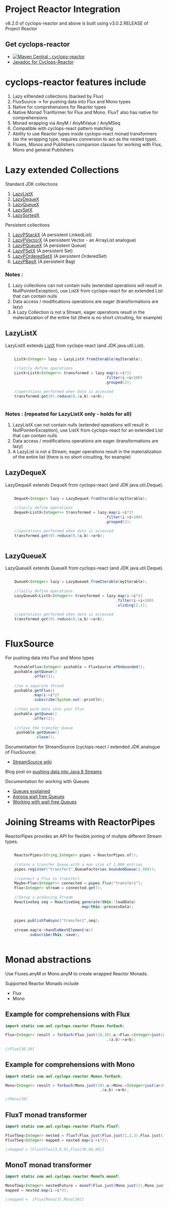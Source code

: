 # Project Reactor Integration

v8.2.0 of cyclops-reactor and above is built using v3.0.2.RELEASE of Project Reactor

## Get cyclops-reactor


* [![Maven Central : cyclops-reactor](https://maven-badges.herokuapp.com/maven-central/com.aol.cyclops/cyclops-reactor/badge.svg)](https://maven-badges.herokuapp.com/maven-central/com.aol.cyclops/cyclops-reactor)
* [Javadoc for Cyclops-Reactor](http://www.javadoc.io/doc/com.aol.cyclops/cyclops-reactor)


# cyclops-reactor features include

1. Lazy eXtended collections (backed by Flux)
2. FluxSource -> for pushing data into Flux and Mono types
3. Native for comprehensions for Reactor types
4. Native Monad Tranformer for Flux and Mono. FluxT also has native for comprehensions
5. Monad wrapping via AnyM / AnyMValue / AnyMSeq
6. Compatible with cyclops-react pattern matching
7. Ability to use Reactor types inside cyclops-react monad transformers (as the wrapping type, requires conversion to act as the nested type).
8. Fluxes, Monos and Publishers companion classes for working with Flux, Mono and general Publishers

# Lazy extended Collections

Standard JDK collections

1. [LazyListX](http://static.javadoc.io/com.aol.cyclops/cyclops-reactor/8.2.1/com/aol/cyclops/reactor/collections/extensions/standard/LazyListX.html)
2. [LazyDequeX](http://static.javadoc.io/com.aol.cyclops/cyclops-reactor/8.2.1/com/aol/cyclops/reactor/collections/extensions/standard/LazyDequeX.html)
3. [LazyQueueX](http://static.javadoc.io/com.aol.cyclops/cyclops-reactor/8.2.1/com/aol/cyclops/reactor/collections/extensions/standard/LazyQueueX.html)
4. [LazySetX](http://static.javadoc.io/com.aol.cyclops/cyclops-reactor/8.2.1/com/aol/cyclops/reactor/collections/extensions/standard/LazySetX.html)
5. [LazySortedX](http://static.javadoc.io/com.aol.cyclops/cyclops-reactor/8.2.1/com/aol/cyclops/reactor/collections/extensions/standard/LazySortedX.html)

Persistent collections

1. [LazyPStackX](http://static.javadoc.io/com.aol.cyclops/cyclops-reactor/8.2.1/com/aol/cyclops/reactor/collections/extensions/persistent/LazyPStackX.html)          (A persistent LinkedList)
2. [LazyPVectorX](http://static.javadoc.io/com.aol.cyclops/cyclops-reactor/8.2.1/com/aol/cyclops/reactor/collections/extensions/persistent/LazyPVectorX.html)         (A persistent Vector - an ArrayList analogue)
3. [LazyPQueueX](http://static.javadoc.io/com.aol.cyclops/cyclops-reactor/8.2.1/com/aol/cyclops/reactor/collections/extensions/persistent/LazyPQueueX.html)          (A persistent Queue)
4. [LazyPSetX](http://static.javadoc.io/com.aol.cyclops/cyclops-reactor/8.2.1/com/aol/cyclops/reactor/collections/extensions/persistent/LazyPSetX.html)            (A persistent Set)
5. [LazyPOrderedSetX](http://static.javadoc.io/com.aol.cyclops/cyclops-reactor/8.2.1/com/aol/cyclops/reactor/collections/extensions/persistent/LazyPOrderedSetX.html)     (A persistent OrderedSet)
6. [LazyPBagX](http://static.javadoc.io/com.aol.cyclops/cyclops-reactor/8.2.1/com/aol/cyclops/reactor/collections/extensions/persistent/LazyPBagX.html)            (A persistent Bag)


### Notes : 

1. Lazy collections can not contain nulls (extended operations will result in NullPointerException), use ListX from cyclops-react for an extended List that can contain nulls
2. Data access / modifications operations are eager (transformations are lazy)
3. A Lazy Collection is not a Stream, eager operations result in the materialization of the entire list (there is no short circuiting, for example)

## LazyListX

LazyListX extends [ListX](http://static.javadoc.io/com.aol.simplereact/cyclops-react/1.0.1/com/aol/cyclops/data/collections/extensions/standard/ListX.html) from cyclops-react (and JDK java.util.List). 

```java

	ListX<Integer> lazy = LazyListX.fromIterable(myIterable);
	
	//lazily define operations
	ListX<ListX<Integer>> transformed = lazy.map(i->i*2)
											.filter(i->i<100)
		 									.grouped(2);

	//operations performed when data is accessed
	transformed.get(0).reduce(0,(a,b)->a+b);
	
```	

### Notes :  (repeated for LazyListX only - holds for all)

1. LazyListX can not contain nulls (extended operations will result in NullPointerException), use ListX from cyclops-react for an extended List that can contain nulls
2. Data access / modifications operations are eager (transformations are lazy)
3. A LazyList is not a Stream, eager operations result in the materialization of the entire list (there is no short circuiting, for example)

## LazyDequeX

LazyDequeX extends DequeX from cyclops-react (and JDK java.util.Deque). 

```java

	DequeX<Integer> lazy = LazyDequeX.fromIterable(myIterable);
	
	//lazily define operations
	DequeX<ListX<Integer>> transformed = lazy.map(i->i*2)
											.filter(i->i<100)
		 									.grouped(2);

	//operations performed when data is accessed
	transformed.get(0).reduce(0,(a,b)->a+b);
	
```	

## LazyQueueX

LazyQueueX extends QueueX from cyclops-react (and JDK java.util.Deque). 

```java

	QueueX<Integer> lazy = LazyQueueX.fromIterable(myIterable);
	
	//lazily define operations
	LazyQueueX<ListX<Integer>> transformed = lazy.map(i->i*2)
											 	 .filter(i->i<100)
		 									 	 .sliding(2,1);

	//operations performed when data is accessed
	transformed.get(0).reduce(0,(a,b)->a+b);
	
```	

# FluxSource

For pushing data into Flux and Mono types

```java
	PushableFlux<Integer> pushable = FluxSource.ofUnbounded();
	pushable.getQueue()
	        .offer(1);
	        
	//on a separate thread
	pushable.getFlux()
	        .map(i->i*2)
		    .subscribe(System.out::println);
		    
	//then push data into your Flux
	pushable.getQueue()
	        .offer(2);
	        
	//close the transfer Queue
	 pushable.getQueue()
	         .close();
```

Documentation for StreamSource (cyclops-react / extended JDK  analogue of FluxSource)

* [StreamSource wiki](https://github.com/aol/cyclops-react/wiki/StreamSource)

Blog post on [pushing data into Java 8 Streams](http://jroller.com/ie/entry/pushing_data_into_java_8)

Documentation for working with Queues

* [Queues explained](https://github.com/aol/cyclops-react/wiki/Queues-explained)
* [Agrona wait free Queues](https://github.com/aol/cyclops-react/wiki/Agrona-Wait-Free-Queues)
* [Working with wait free Queues](https://github.com/aol/cyclops-react/wiki/Wait-Strategies-for-working-with-Wait-Free-Queues)

# Joining Streams with ReactorPipes

ReactorPipes provides an API for flexible joining of multple different Stream types.


```java

	ReactorPipes<String,Integer> pipes = ReactorPipes.of();
	
	//store a transfer Queue with a max size of 1,000 entries
	pipes.register("transfer1",QueueFactories.boundedQueue(1_000));
	
	//connect a Flux to transfer1
	Maybe<Flux<Integer>> connected = pipes.flux("transfer1");
	Flux<Integer> stream = connected.get();
	
	//Setup a producing Stream
	ReactiveSeq seq = ReactiveSeq.generate(this::loadData)
			   					 .map(this::processData);
			   
    
    pipes.publishToAsync("transfer1",seq);
    
    stream.map(e->handleNextElement(e))
    	  .subscribe(this::save);
	
```

# Monad abstractions

Use Fluxes.anyM or Mono.anyM to create wrapped Reactor Monads.


Supported Reactor Monads include

* Flux
* Mono


## Example for comprehensions with Flux

```java
import static com.aol.cyclops.reactor.Fluxes.forEach;

Flux<Integer> result = forEach(Flux.just(10,20),a->Flux.<Integer>just(a+10)
                                             ,(a,b)->a+b);
	
//Flux[30,50]
 ```

## Example for comprehensions with Mono

```java
import static com.aol.cyclops.reactor.Monos.forEach;

Mono<Integer> result = forEach(Mono.just(10),a->Mono.<Integer>just(a+10)
                                          ,(a,b)->a+b);

//Mono[30]
 ```
 
## FluxT monad transformer
 
```java
import static com.aol.cyclops.reactor.FluxTs.fluxT;

FluxTSeq<Integer> nested = fluxT(Flux.just(Flux.just(1,2,3),Flux.just(10,20,30)));
FluxTSeq<Integer> mapped = nested.map(i->i*3);

//mapped = [Flux[Flux[3,6,9],Flux[30,60,90]]
```
## MonoT monad transformer

```java
import static com.aol.cyclops.reactor.MonoTs.monoT;

MonoTSeq<Integer> nestedFuture = monoT(Flux.just(Mono.just(1),Mono.just(10)));
mapped = nested.map(i->i*3);

//mapped =  [Flux[Mono[3],Mono[30]]
```
 		
